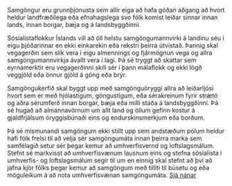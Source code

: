 Samgöngur eru grunnþjónusta sem allir eiga að hafa góðan aðgang að hvort heldur landfræðilega eða efnahagslega svo fólk komist leiðar sinnar innan lands, innan borgar, bæja og á landsbyggðinni.

Sósíalistaflokkur Íslands vill að öll helstu samgöngumannvirki á landinu séu í eigu þjóðarinnar en ekki einkarekin eða rekstri þeirra útvistað. Þannig skal vegagerðin sem slík vera í eigu almennings og fjármögnun vega og allra samgöngumannvirkja ávallt vera í lagi. Þá sé tryggt að skattar sem eyrnamerktir eru vegagerðinni skili sér í þann málaflokk og ekki lögð veggjöld eða önnur gjöld á göng eða brýr.

Samgöngukerfið skal byggt upp með samgönguöryggi allra að leiðarljósi hvort sem er með hjólastígum, göngustígum, eða sérakreinum fyrir strætó og aðra sérumferð innan borgar, bæja eða milli staða á landsbyggðinni. Þá sé hugað að almannavörnum um allt land og öllum gefinn kostur á gjaldfrjálsum öryggisbúnaði eins og endurskinsmerkjum eða borðum.

Þá sé mismunandi samgöngum ekki stillt upp sem andstæðum pólum heldur hafi fólk frelsi til að velja sér samgöngumáta innan þeirra marka sem samfélagið setur sér þegar kemur að umhverfisvernd og loftslagsmálum. Stefnt sé markvisst að umhverfisvænum lausnum eins og stefna sósíalista í umhverfis- og loftslagsmálum segir til um en einnig skal stefnt að því að jafna kjör fólks þegar kemur að samgöngum með tilliti til búsetu og eða möguleikum á að nota umhverfisvænan samgöngumáta. [Sjá nánar](https://sosialistaflokkurinn.is/malefnaflokkar/samgongumal/)